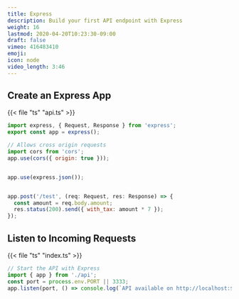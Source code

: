 ```yaml
---
title: Express
description: Build your first API endpoint with Express
weight: 16
lastmod: 2020-04-20T10:23:30-09:00
draft: false
vimeo: 416483410
emoji: 
icon: node
video_length: 3:46
---
```


## Create an Express App

{{< file "ts" "api.ts" >}}
```javascript
import express, { Request, Response } from 'express';
export const app = express();

// Allows cross origin requests
import cors from 'cors';
app.use(cors({ origin: true }));


app.use(express.json());


app.post('/test', (req: Request, res: Response) => {
  const amount = req.body.amount;
  res.status(200).send({ with_tax: amount * 7 });
});
```

## Listen to Incoming Requests

{{< file "ts" "index.ts" >}}
```javascript
// Start the API with Express
import { app } from './api';
const port = process.env.PORT || 3333;
app.listen(port, () => console.log(`API available on http://localhost:${port}`));

```